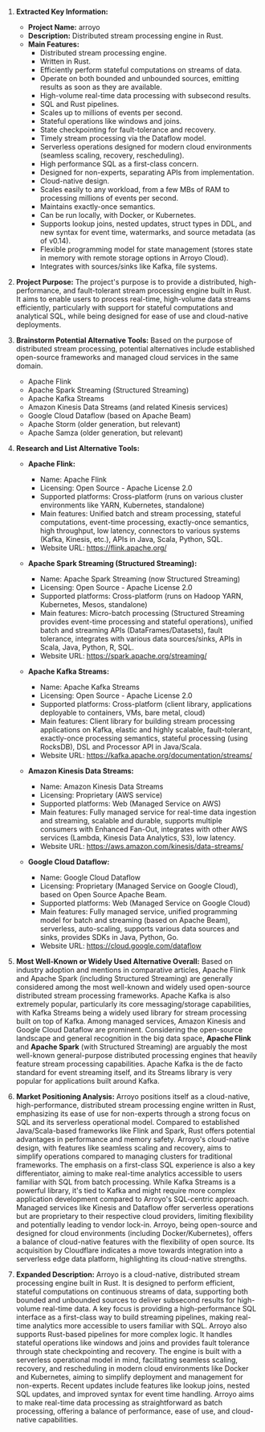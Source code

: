 1.  **Extracted Key Information:**
    *   **Project Name:** arroyo
    *   **Description:** Distributed stream processing engine in Rust.
    *   **Main Features:**
        *   Distributed stream processing engine.
        *   Written in Rust.
        *   Efficiently perform stateful computations on streams of data.
        *   Operate on both bounded and unbounded sources, emitting results as soon as they are available.
        *   High-volume real-time data processing with subsecond results.
        *   SQL and Rust pipelines.
        *   Scales up to millions of events per second.
        *   Stateful operations like windows and joins.
        *   State checkpointing for fault-tolerance and recovery.
        *   Timely stream processing via the Dataflow model.
        *   Serverless operations designed for modern cloud environments (seamless scaling, recovery, rescheduling).
        *   High performance SQL as a first-class concern.
        *   Designed for non-experts, separating APIs from implementation.
        *   Cloud-native design.
        *   Scales easily to any workload, from a few MBs of RAM to processing millions of events per second.
        *   Maintains exactly-once semantics.
        *   Can be run locally, with Docker, or Kubernetes.
        *   Supports lookup joins, nested updates, struct types in DDL, and new syntax for event time, watermarks, and source metadata (as of v0.14).
        *   Flexible programming model for state management (stores state in memory with remote storage options in Arroyo Cloud).
        *   Integrates with sources/sinks like Kafka, file systems.

2.  **Project Purpose:**
    The project's purpose is to provide a distributed, high-performance, and fault-tolerant stream processing engine built in Rust. It aims to enable users to process real-time, high-volume data streams efficiently, particularly with support for stateful computations and analytical SQL, while being designed for ease of use and cloud-native deployments.

3.  **Brainstorm Potential Alternative Tools:**
    Based on the purpose of distributed stream processing, potential alternatives include established open-source frameworks and managed cloud services in the same domain.
    *   Apache Flink
    *   Apache Spark Streaming (Structured Streaming)
    *   Apache Kafka Streams
    *   Amazon Kinesis Data Streams (and related Kinesis services)
    *   Google Cloud Dataflow (based on Apache Beam)
    *   Apache Storm (older generation, but relevant)
    *   Apache Samza (older generation, but relevant)

4.  **Research and List Alternative Tools:**

    *   **Apache Flink:**
        *   Name: Apache Flink
        *   Licensing: Open Source - Apache License 2.0
        *   Supported platforms: Cross-platform (runs on various cluster environments like YARN, Kubernetes, standalone)
        *   Main features: Unified batch and stream processing, stateful computations, event-time processing, exactly-once semantics, high throughput, low latency, connectors to various systems (Kafka, Kinesis, etc.), APIs in Java, Scala, Python, SQL.
        *   Website URL: https://flink.apache.org/

    *   **Apache Spark Streaming (Structured Streaming):**
        *   Name: Apache Spark Streaming (now Structured Streaming)
        *   Licensing: Open Source - Apache License 2.0
        *   Supported platforms: Cross-platform (runs on Hadoop YARN, Kubernetes, Mesos, standalone)
        *   Main features: Micro-batch processing (Structured Streaming provides event-time processing and stateful operations), unified batch and streaming APIs (DataFrames/Datasets), fault tolerance, integrates with various data sources/sinks, APIs in Scala, Java, Python, R, SQL.
        *   Website URL: https://spark.apache.org/streaming/

    *   **Apache Kafka Streams:**
        *   Name: Apache Kafka Streams
        *   Licensing: Open Source - Apache License 2.0
        *   Supported platforms: Cross-platform (client library, applications deployable to containers, VMs, bare metal, cloud)
        *   Main features: Client library for building stream processing applications on Kafka, elastic and highly scalable, fault-tolerant, exactly-once processing semantics, stateful processing (using RocksDB), DSL and Processor API in Java/Scala.
        *   Website URL: https://kafka.apache.org/documentation/streams/

    *   **Amazon Kinesis Data Streams:**
        *   Name: Amazon Kinesis Data Streams
        *   Licensing: Proprietary (AWS service)
        *   Supported platforms: Web (Managed Service on AWS)
        *   Main features: Fully managed service for real-time data ingestion and streaming, scalable and durable, supports multiple consumers with Enhanced Fan-Out, integrates with other AWS services (Lambda, Kinesis Data Analytics, S3), low latency.
        *   Website URL: https://aws.amazon.com/kinesis/data-streams/

    *   **Google Cloud Dataflow:**
        *   Name: Google Cloud Dataflow
        *   Licensing: Proprietary (Managed Service on Google Cloud), based on Open Source Apache Beam.
        *   Supported platforms: Web (Managed Service on Google Cloud)
        *   Main features: Fully managed service, unified programming model for batch and streaming (based on Apache Beam), serverless, auto-scaling, supports various data sources and sinks, provides SDKs in Java, Python, Go.
        *   Website URL: https://cloud.google.com/dataflow

5.  **Most Well-Known or Widely Used Alternative Overall:**
    Based on industry adoption and mentions in comparative articles, Apache Flink and Apache Spark (including Structured Streaming) are generally considered among the most well-known and widely used open-source distributed stream processing frameworks. Apache Kafka is also extremely popular, particularly its core messaging/storage capabilities, with Kafka Streams being a widely used library for stream processing built on top of Kafka. Among managed services, Amazon Kinesis and Google Cloud Dataflow are prominent.
    Considering the open-source landscape and general recognition in the big data space, **Apache Flink** and **Apache Spark** (with Structured Streaming) are arguably the most well-known general-purpose distributed processing engines that heavily feature stream processing capabilities. Apache Kafka is the de facto standard for event streaming itself, and its Streams library is very popular for applications built around Kafka.

6.  **Market Positioning Analysis:**
    Arroyo positions itself as a cloud-native, high-performance, distributed stream processing engine written in Rust, emphasizing its ease of use for non-experts through a strong focus on SQL and its serverless operational model. Compared to established Java/Scala-based frameworks like Flink and Spark, Rust offers potential advantages in performance and memory safety. Arroyo's cloud-native design, with features like seamless scaling and recovery, aims to simplify operations compared to managing clusters for traditional frameworks. The emphasis on a first-class SQL experience is also a key differentiator, aiming to make real-time analytics accessible to users familiar with SQL from batch processing. While Kafka Streams is a powerful library, it's tied to Kafka and might require more complex application development compared to Arroyo's SQL-centric approach. Managed services like Kinesis and Dataflow offer serverless operations but are proprietary to their respective cloud providers, limiting flexibility and potentially leading to vendor lock-in. Arroyo, being open-source and designed for cloud environments (including Docker/Kubernetes), offers a balance of cloud-native features with the flexibility of open source. Its acquisition by Cloudflare indicates a move towards integration into a serverless edge data platform, highlighting its cloud-native strengths.

7.  **Expanded Description:**
    Arroyo is a cloud-native, distributed stream processing engine built in Rust. It is designed to perform efficient, stateful computations on continuous streams of data, supporting both bounded and unbounded sources to deliver subsecond results for high-volume real-time data. A key focus is providing a high-performance SQL interface as a first-class way to build streaming pipelines, making real-time analytics more accessible to users familiar with SQL. Arroyo also supports Rust-based pipelines for more complex logic. It handles stateful operations like windows and joins and provides fault tolerance through state checkpointing and recovery. The engine is built with a serverless operational model in mind, facilitating seamless scaling, recovery, and rescheduling in modern cloud environments like Docker and Kubernetes, aiming to simplify deployment and management for non-experts. Recent updates include features like lookup joins, nested SQL updates, and improved syntax for event time handling. Arroyo aims to make real-time data processing as straightforward as batch processing, offering a balance of performance, ease of use, and cloud-native capabilities.